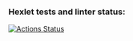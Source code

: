 ### Hexlet tests and linter status:
[![Actions Status](https://github.com/DropDen/layout-designer-project-56/workflows/hexlet-check/badge.svg)](https://github.com/DropDen/layout-designer-project-56/actions)